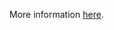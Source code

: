 More information [here](https://docs.paloaltonetworks.com/content/techdocs/en_US/prisma/prisma-cloud/prisma-cloud-code-security-policy-reference/kubernetes-policies/kubernetes-policy-index/ensure-that-the-api-server-only-makes-use-of-strong-cryptographic-ciphers.html).
